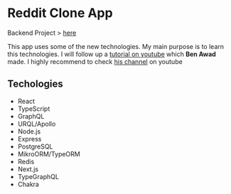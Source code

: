 # Reddit Clone App

Backend Project > [here](https://github.com/afozbek/af-reddit-backend)

This app uses some of the new technologies. My main purpose is to learn this technologies. I will follow up a [tutorial on youtube](https://www.youtube.com/watch?v=I6ypD7qv3Z8&list=WL&index=2&t=1961s) which **Ben Awad** made. I highly recommend to check [his channel](https://www.youtube.com/channel/UC-8QAzbLcRglXeN_MY9blyw) on youtube

## Techologies

- React
- TypeScript
- GraphQL
- URQL/Apollo
- Node.js
- Express
- PostgreSQL
- MikroORM/TypeORM
- Redis
- Next.js
- TypeGraphQL
- Chakra
